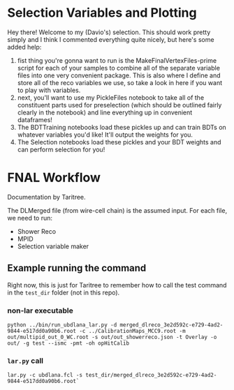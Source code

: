 # Selection Variables and Plotting

Hey there! Welcome to my (Davio's) selection.
This should work pretty simply and I think I commented everything quite nicely, but here's some added help:


1) fist thing you're gonna want to run is the MakeFinalVertexFiles-prime script for each of your samples to combine all of the separate variable files into one very convenient package. This is also where I define and store all of the reco variables we use, so take a look in here if you want to play with variables.
2) next, you'll want to use my PickleFiles notebook to take all of the constituent parts used for preselection (which should be outlined fairly clearly in the notebook) and line everything up in convenient dataframes!
3) The BDTTraining notebooks load these pickles up and can train BDTs on whatever variables you'd like! It'll output the weights for you.
4) The Selection notebooks load these pickles and your BDT weights and can perform selection for you!

# FNAL Workflow

Documentation by Taritree.

The DLMerged file (from wire-cell chain) is the assumed input.
For each file, we need to run:
* Shower Reco
* MPID
* Selection variable maker


## Example running the command

Right now, this is just for Taritree to remember how to call the test command in the `test_dir` folder (not in this repo).


### non-lar executable

```
python ../bin/run_ubdlana_lar.py -d merged_dlreco_3e2d592c-e729-4ad2-9844-e517dd0a90b6.root -c ../CalibrationMaps_MCC9.root -m out/multipid_out_0_WC.root -s out/out_showerreco.json -t Overlay -o out/ -g test --ismc -pmt -oh opHitCalib
```

### `lar.py` call

```
lar.py -c ubdlana.fcl -s test_dir/merged_dlreco_3e2d592c-e729-4ad2-9844-e517dd0a90b6.root`
```